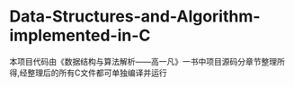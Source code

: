 # Data-Structures-and-Algorithm-implemented-in-C
本项目代码由《数据结构与算法解析——高一凡》一书中项目源码分章节整理所得,经整理后的所有C文件都可单独编译并运行
